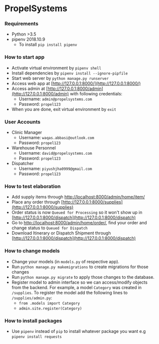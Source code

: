 # PropelSystems

### Requirements

* Python >3.5
* pipenv 2018.10.9
  * To install `pip install pipenv`

### How to start app

* Activate virtual environment by `pipenv shell`
* Install dependencies by `pipenv install --ignore-pipfile`
* Start web server by `python manage.py runserver`
* Access web app at [http://127.0.0.1:8000/](http://127.0.0.1:8000/)
* Access admin at [http://127.0.0.1:8000/admin](http://127.0.0.1:8000/admin) with following credentials:
  * Username: `admin@propelsystems.com`
  * Password: `propel123`
* When you are done, exit virtual environment by `exit`

### User Accounts

* Clinic Manager
  * Username: `waqas.abbasi@outlook.com`
  * Password: `propel123`
* Warehouse Personnel
  * Username: `david@propelsystems.com`
  * Password: `propel123`
* Dispatcher
  * Username: `piyushjha0999@gmail.com`
  * Password: `propel123`

### How to test elaboration

* Add supply items through [http://localhost:8000/admin/home/item/](http://localhost:8000/admin/home/item/)
* Place any order through [http://127.0.0.1:8000/supplies](http://127.0.0.1:8000/supplies)
* Order status is now `Queued for Processing` so it won't show up in [http://127.0.0.1:8000/dispatch](http://127.0.0.1:8000/dispatch)
* Go to [http://localhost:8000/admin/home/order/](http://localhost:8000/admin/home/order/), find your order and change status to `Queued for Dispatch`
* Download Itinerary or Dispatch Shipment through [http://127.0.0.1:8000/dispatch](http://127.0.0.1:8000/dispatch)

### How to change models

* Change your models (in `models.py` of respective app).
* Run `python manage.py makemigrations` to create migrations for those changes
* Run `python manage.py migrate` to apply those changes to the database.
* Register model to admin interface so we can access/modify objects from the backend. For example, a model `Category` was created in `/supplies`. To register the model add the following lines to `/supplies/admin.py`:
  * `from .models import Category`
  * `admin.site.register(Category)`

### How to install packages

* Use `pipenv` instead of `pip` to install whatever package you want e.g `pipenv install requests`
